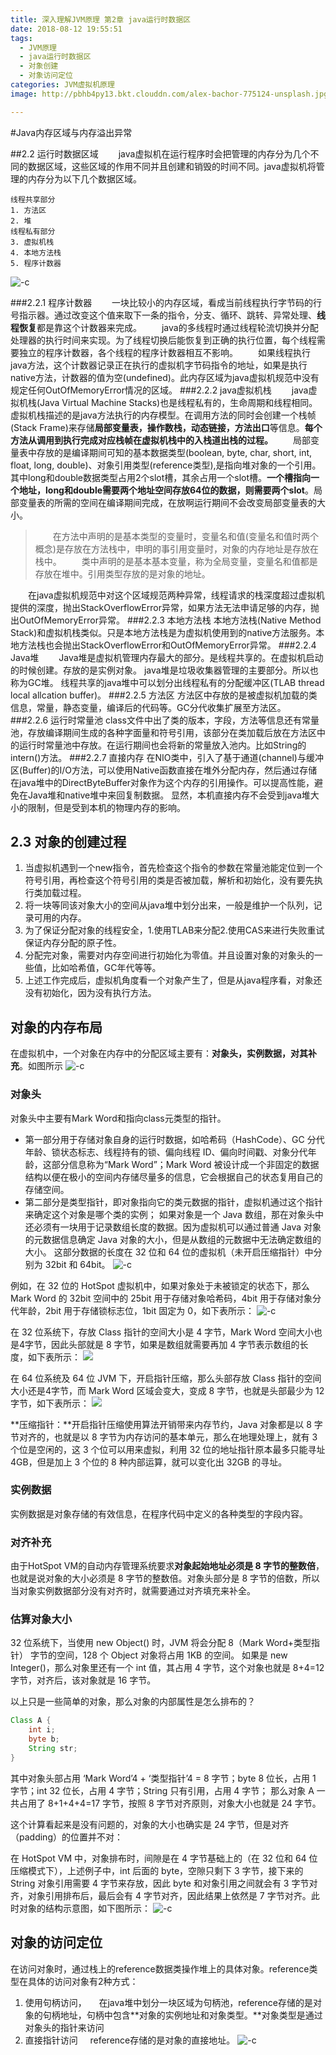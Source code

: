 ```yaml
---
title: 深入理解JVM原理 第2章 java运行时数据区
date: 2018-08-12 19:55:51
tags: 
  - JVM原理 
  - java运行时数据区
  - 对象创建
  - 对象访问定位
categories: JVM虚拟机原理
image: http://pbhb4py13.bkt.clouddn.com/alex-bachor-775124-unsplash.jpg

---
```


#Java内存区域与内存溢出异常

##2.2 运行时数据区域
&emsp;&emsp;java虚拟机在运行程序时会把管理的内存分为几个不同的数据区域，这些区域的作用不同并且创建和销毁的时间不同。java虚拟机将管理的内存分为以下几个数据区域。
<!-- more -->
```
线程共享部分
1. 方法区
2. 堆
线程私有部分
3. 虚拟机栈
4. 本地方法栈
5. 程序计数器
```
![-c](http://pbhb4py13.bkt.clouddn.com/15340715696875.jpg)

###2.2.1 程序计数器
&emsp;&emsp;一块比较小的内存区域，看成当前线程执行字节码的行号指示器。通过改变这个值来取下一条的指令，分支、循环、跳转、异常处理、**线程恢复**都是靠这个计数器来完成。
&emsp;&emsp;java的多线程时通过线程轮流切换并分配处理器的执行时间来实现。为了线程切换后能恢复到正确的执行位置，每个线程需要独立的程序计数器，各个线程的程序计数器相互不影响。
&emsp;&emsp;如果线程执行java方法，这个计数器记录正在执行的虚拟机字节码指令的地址，如果是执行native方法，计数器的值为空(undefined)。此内存区域为java虚拟机规范中没有规定任何OutOfMemoryError情况的区域。
###2.2.2 java虚拟机栈
&emsp;&emsp;java虚拟机栈(Java Virtual Machine Stacks)也是线程私有的，生命周期和线程相同。虚拟机栈描述的是java方法执行的内存模型。在调用方法的同时会创建一个栈帧(Stack Frame)来存储**局部变量表，操作数栈，动态链接，方法出口**等信息。**每个方法从调用到执行完成对应栈帧在虚拟机栈中的入栈道出栈的过程。**
&emsp;&emsp;局部变量表中存放的是编译期间可知的基本数据类型(boolean, byte, char, short, int, float, long, double)、对象引用类型(reference类型),是指向堆对象的一个引用。其中long和double数据类型占用2个slot槽，其余占用一个slot槽。**一个槽指向一个地址，long和double需要两个地址空间存放64位的数据，则需要两个slot**。局部变量表的所需的空间在编译期间完成，在放啊运行期间不会改变局部变量表的大小。
>&emsp;&emsp;在方法中声明的是基本类型的变量时，变量名和值(变量名和值时两个概念)是存放在方法栈中，申明的事引用变量时，对象的内存地址是存放在栈中。
>&emsp;&emsp;类中声明的是基本基本变量，称为全局变量，变量名和值都是存放在堆中。引用类型存放的是对象的地址。

&emsp;&emsp;在java虚拟机规范中对这个区域规范两种异常，线程请求的栈深度超过虚拟机提供的深度，抛出StackOverflowError异常，如果方法无法申请足够的内存，抛出OutOfMemoryError异常。
###2.2.3 本地方法栈
本地方法栈(Native Method Stack)和虚拟机栈类似。只是本地方法栈是为虚拟机使用到的native方法服务。本地方法栈也会抛出StackOverflowError和OutOfMemoryError异常。
###2.2.4 Java堆
&emsp;&emsp;Java堆是虚拟机管理内存最大的部分。是线程共享的。在虚拟机启动的时候创建。存放的是实例对象。 java堆是垃圾收集器管理的主要部分。所以也称为GC堆。 线程共享的java堆中可以划分出线程私有的分配缓冲区(TLAB thread local allcation buffer)。
###2.2.5 方法区
方法区中存放的是被虚拟机加载的类信息，常量，静态变量，编译后的代码等。GC分代收集扩展至方法区。
###2.2.6 运行时常量池
class文件中出了类的版本，字段，方法等信息还有常量池，存放编译期间生成的各种字面量和符号引用，该部分在类加载后放在方法区中的运行时常量池中存放。在运行期间也会将新的常量放入池内。比如String的intern()方法。
###2.2.7 直接内存
在NIO类中，引入了基于通道(channel)与缓冲区(Buffer)的I/O方法，可以使用Native函数直接在堆外分配内存，然后通过存储在java堆中的DirectByteBuffer对象作为这个内存的引用操作。可以提高性能，避免在Java堆和native堆中来回复制数据。
显然，本机直接内存不会受到java堆大小的限制，但是受到本机的物理内存的影响。

## 2.3 对象的创建过程
1. 当虚拟机遇到一个new指令，首先检查这个指令的参数在常量池能定位到一个符号引用，再检查这个符号引用的类是否被加载，解析和初始化，没有要先执行类加载过程。
2. 将一块等同该对象大小的空间从java堆中划分出来，一般是维护一个队列，记录可用的内存。
3. 为了保证分配对象的线程安全，1.使用TLAB来分配2.使用CAS来进行失败重试保证内存分配的原子性。
4. 分配完对象，需要对内存空间进行初始化为零值。并且设置对象的对象头的一些值，比如哈希值，GC年代等等。
5. 上述工作完成后，虚拟机角度看一个对象产生了，但是从java程序看，对象还没有初始化，因为没有执行<init>方法。

## 对象的内存布局
在虚拟机中，一个对象在内存中的分配区域主要有：**对象头，实例数据，对其补充**。如图所示
![-c](http://pbhb4py13.bkt.clouddn.com/15340726907022.jpg)

### 对象头
对象头中主要有Mark Word和指向class元类型的指针。

* 第一部分用于存储对象自身的运行时数据，如哈希码（HashCode）、GC 分代年龄、锁状态标志、线程持有的锁、偏向线程 ID、偏向时间戳、对象分代年龄，这部分信息称为“Mark Word”；Mark Word 被设计成一个非固定的数据结构以便在极小的空间内存储尽量多的信息，它会根据自己的状态复用自己的存储空间。
* 第二部分是类型指针，即对象指向它的类元数据的指针，虚拟机通过这个指针来确定这个对象是哪个类的实例；
如果对象是一个 Java 数组，那在对象头中还必须有一块用于记录数组长度的数据。因为虚拟机可以通过普通 Java 对象的元数据信息确定 Java 对象的大小，但是从数组的元数据中无法确定数组的大小。
这部分数据的长度在 32 位和 64 位的虚拟机（未开启压缩指针）中分别为 32bit 和 64bit。
![-c](http://pbhb4py13.bkt.clouddn.com/15340727367214.jpg)

例如，在 32 位的 HotSpot 虚拟机中，如果对象处于未被锁定的状态下，那么 Mark Word 的 32bit 空间中的 25bit 用于存储对象哈希码，4bit 用于存储对象分代年龄，2bit 用于存储锁标志位，1bit 固定为 0，如下表所示：
![-c](http://pbhb4py13.bkt.clouddn.com/15340730001491.jpg)

在 32 位系统下，存放 Class 指针的空间大小是 4 字节，Mark Word 空间大小也是4字节，因此头部就是 8 字节，如果是数组就需要再加 4 字节表示数组的长度，如下表所示：
![](http://pbhb4py13.bkt.clouddn.com/15340730360158.jpg)

在 64 位系统及 64 位 JVM 下，开启指针压缩，那么头部存放 Class 指针的空间大小还是4字节，而 Mark Word 区域会变大，变成 8 字节，也就是头部最少为 12 字节，如下表所示：
![](http://pbhb4py13.bkt.clouddn.com/15340730490119.jpg)

**压缩指针：**开启指针压缩使用算法开销带来内存节约，Java 对象都是以 8 字节对齐的，也就是以 8 字节为内存访问的基本单元，那么在地理处理上，就有 3 个位是空闲的，这 3 个位可以用来虚拟，利用 32 位的地址指针原本最多只能寻址 4GB，但是加上 3 个位的 8 种内部运算，就可以变化出 32GB 的寻址。

### 实例数据
实例数据是对象存储的有效信息，在程序代码中定义的各种类型的字段内容。
### 对齐补充
由于HotSpot VM的自动内存管理系统要求**对象起始地址必须是 8 字节的整数倍**，也就是说对象的大小必须是 8 字节的整数倍。对象头部分是 8 字节的倍数，所以当对象实例数据部分没有对齐时，就需要通过对齐填充来补全。
### 估算对象大小
32 位系统下，当使用 new Object() 时，JVM 将会分配 8（Mark Word+类型指针） 字节的空间，128 个 Object 对象将占用 1KB 的空间。
如果是 new Integer()，那么对象里还有一个 int 值，其占用 4 字节，这个对象也就是 8+4=12 字节，对齐后，该对象就是 16 字节。

以上只是一些简单的对象，那么对象的内部属性是怎么排布的？

```java
Class A {
    int i;
    byte b;
    String str;
}
```
其中对象头部占用 ‘Mark Word’4 + ‘类型指针’4 = 8 字节；byte 8 位长，占用 1 字节；int 32 位长，占用 4 字节；String 只有引用，占用 4 字节；
那么对象 A 一共占用了 8+1+4+4=17 字节，按照 8 字节对齐原则，对象大小也就是 24 字节。

这个计算看起来是没有问题的，对象的大小也确实是 24 字节，但是对齐（padding）的位置并不对：

在 HotSpot VM 中，对象排布时，间隙是在 4 字节基础上的（在 32 位和 64 位压缩模式下），上述例子中，int 后面的 byte，空隙只剩下 3 字节，接下来的 String 对象引用需要 4 字节来存放，因此 byte 和对象引用之间就会有 3 字节对齐，对象引用排布后，最后会有 4 字节对齐，因此结果上依然是 7 字节对齐。此时对象的结构示意图，如下图所示：
![-c](http://pbhb4py13.bkt.clouddn.com/15340734287296.jpg)
## 对象的访问定位
在访问对象时，通过栈上的reference数据类操作堆上的具体对象。reference类型在具体的访问对象有2种方式：
1. 使用句柄访问，
&nbsp;&nbsp;&nbsp;&nbsp;在java堆中划分一块区域为句柄池，reference存储的是对象的句柄地址，句柄中包含**对象的实例地址和对象类型。**对象类型是通过对象头的指针来访问
2. 直接指针访问 
&nbsp;&nbsp;&nbsp;&nbsp;reference存储的是对象的直接地址。
![-c](http://pbhb4py13.bkt.clouddn.com/15340746716311.jpg)

